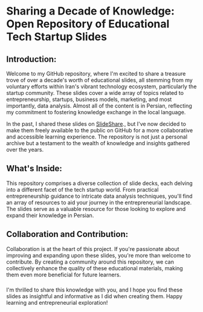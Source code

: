 # Sharing a Decade of Knowledge: Open Repository of Educational Tech Startup Slides

## Introduction:
Welcome to my GitHub repository, where I'm excited to share a treasure trove of over a decade's worth of educational slides, all stemming from my voluntary efforts within Iran's vibrant technology ecosystem, particularly the startup community. These slides cover a wide array of topics related to entrepreneurship, startups, business models, marketing, and most importantly, data analysis. Almost all of the content is in Persian, reflecting my commitment to fostering knowledge exchange in the local language.

In the past, I shared these slides on [SlideShare](https://www.slideshare.net/mahdinasseri/presentations)., but I've now decided to make them freely available to the public on GitHub for a more collaborative and accessible learning experience. The repository is not just a personal archive but a testament to the wealth of knowledge and insights gathered over the years.

## What's Inside:
This repository comprises a diverse collection of slide decks, each delving into a different facet of the tech startup world. From practical entrepreneurship guidance to intricate data analysis techniques, you'll find an array of resources to aid your journey in the entrepreneurial landscape. The slides serve as a valuable resource for those looking to explore and expand their knowledge in Persian.

## Collaboration and Contribution:
Collaboration is at the heart of this project. If you're passionate about improving and expanding upon these slides, you're more than welcome to contribute. By creating a community around this repository, we can collectively enhance the quality of these educational materials, making them even more beneficial for future learners.

###
I'm thrilled to share this knowledge with you, and I hope you find these slides as insightful and informative as I did when creating them. Happy learning and entrepreneurial exploration!